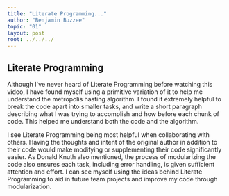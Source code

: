 ```yaml
---
title: "Literate Programming..."
author: "Benjamin Buzzee"
topic: "01"
layout: post
root: ../../../
---
```


## Literate Programming


 Although I've never heard of Literate Programming before watching this video, I have found myself using a
primitive variation of it to help me understand the metropolis hasting algorithm. I found it extremely helpful
to break the code apart into smaller tasks, and write a short paragraph describing what I was trying to accomplish and how
before each chunk of code. This helped me understand both the code and the algorithm.

  I see Literate Programming being most helpful when collaborating with others. Having the thoughts and intent of the original
author in addition to their code would make modifying or supplementing their code significantly easier. As Donald Knuth
also mentioned, the process of modularizing the code also ensures each task, including error handling, is given sufficient
attention and effort. I can see myself using the ideas behind Literate Programming to aid in future team projects and improve
my code through modularization.
